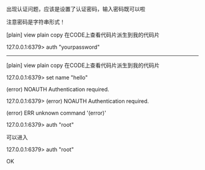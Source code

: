 出现认证问题，应该是设置了认证密码，输入密码既可以啦

注意密码是字符串形式！

[plain] view plain copy 在CODE上查看代码片派生到我的代码片

127.0.0.1:6379> auth "yourpassword"  

------------------------------------------------------------

[plain] view plain copy 在CODE上查看代码片派生到我的代码片

127.0.0.1:6379> set name "hello"  

(error) NOAUTH Authentication required.  

127.0.0.1:6379> (error) NOAUTH Authentication required.  

(error) ERR unknown command '(error)'  

127.0.0.1:6379> auth "root"  



可以进入



127.0.0.1:6379> auth "root"

OK
